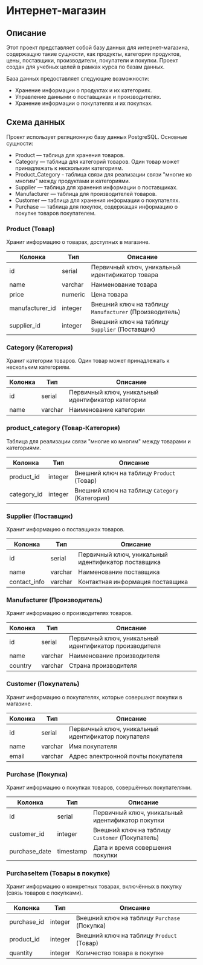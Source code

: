 # Интернет-магазин
## Описание
Этот проект представляет собой базу данных для интернет-магазина, содержащую такие сущности, как продукты, категории продуктов, цены, поставщики, производители, покупатели и покупки. Проект создан для учебных целей в рамках курса по базам данных.

База данных предоставляет следующие возможности:
* Хранение информации о продуктах и их категориях.
* Управление данными о поставщиках и производителях.
* Хранение информации о покупателях и их покупках.

## Схема данных
Проект использует реляционную базу данных PostgreSQL. Основные сущности:

* Product — таблица для хранения товаров.
* Category — таблица для категорий товаров. Один товар может принадлежать к нескольким категориям.
* Product_Category - таблица связи для реализации связи "многие ко многим" между продуктами и категориями.
* Supplier — таблица для хранения информации о поставщиках.
* Manufacturer — таблица для производителей товаров.
* Customer — таблица для хранения информации о покупателях.
* Purchase — таблица для покупок, содержащая информацию о покупке товаров покупателем.

### Product (Товар)
Хранит информацию о товарах, доступных в магазине.

| Колонка        | Тип         | Описание                                    |
|----------------|-------------|---------------------------------------------|
| id             | serial      | Первичный ключ, уникальный идентификатор товара |
| name           | varchar     | Наименование товара                         |
| price          | numeric     | Цена товара                                |
| manufacturer_id| integer     | Внешний ключ на таблицу `Manufacturer` (Производитель) |
| supplier_id    | integer     | Внешний ключ на таблицу `Supplier` (Поставщик)      |

### Category (Категория)
Хранит категории товаров. Один товар может принадлежать к нескольким категориям.

| Колонка        | Тип         | Описание                                    |
|----------------|-------------|---------------------------------------------|
| id             | serial      | Первичный ключ, уникальный идентификатор категории |
| name           | varchar     | Наименование категории                      |

### product_category (Товар-Категория)
Таблица для реализации связи "многие ко многим" между товарами и категориями.

| Колонка        | Тип         | Описание                                    |
|----------------|-------------|---------------------------------------------|
| product_id     | integer     | Внешний ключ на таблицу `Product` (Товар)   |
| category_id    | integer     | Внешний ключ на таблицу `Category` (Категория) |

### Supplier (Поставщик)
Хранит информацию о поставщиках товаров.

| Колонка        | Тип         | Описание                                    |
|----------------|-------------|---------------------------------------------|
| id             | serial      | Первичный ключ, уникальный идентификатор поставщика |
| name           | varchar     | Наименование поставщика                     |
| contact_info   | varchar     | Контактная информация поставщика            |

### Manufacturer (Производитель)
Хранит информацию о производителях товаров.

| Колонка        | Тип         | Описание                                    |
|----------------|-------------|---------------------------------------------|
| id             | serial      | Первичный ключ, уникальный идентификатор производителя |
| name           | varchar     | Наименование производителя                  |
| country        | varchar     | Страна производителя                        |

### Customer (Покупатель)
Хранит информацию о покупателях, которые совершают покупки в магазине.

| Колонка        | Тип         | Описание                                    |
|----------------|-------------|---------------------------------------------|
| id             | serial      | Первичный ключ, уникальный идентификатор покупателя |
| name           | varchar     | Имя покупателя                             |
| email          | varchar     | Адрес электронной почты покупателя          |

### Purchase (Покупка)
Хранит информацию о покупках товаров, совершённых покупателями.

| Колонка        | Тип         | Описание                                    |
|----------------|-------------|---------------------------------------------|
| id             | serial      | Первичный ключ, уникальный идентификатор покупки |
| customer_id    | integer     | Внешний ключ на таблицу `Customer` (Покупатель) |
| purchase_date  | timestamp   | Дата и время совершения покупки             |

### PurchaseItem (Товары в покупке)
Хранит информацию о конкретных товарах, включённых в покупку (связь товаров с покупками).

| Колонка        | Тип         | Описание                                    |
|----------------|-------------|---------------------------------------------|
| purchase_id    | integer     | Внешний ключ на таблицу `Purchase` (Покупка) |
| product_id     | integer     | Внешний ключ на таблицу `Product` (Товар)   |
| quantity       | integer     | Количество товара в покупке                 |